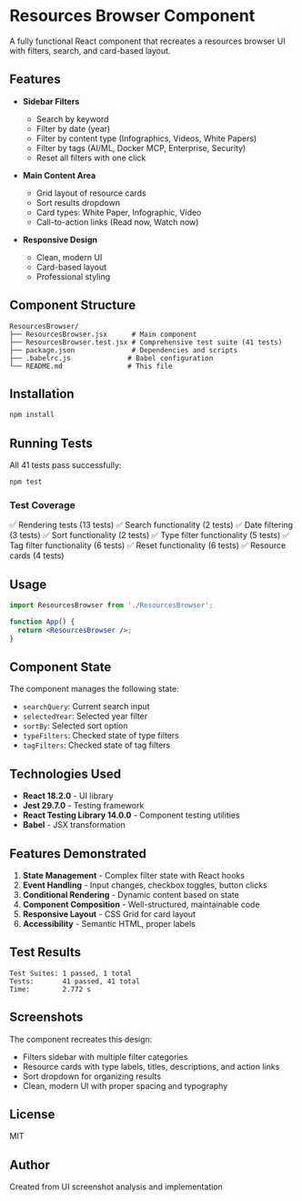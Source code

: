 # Resources Browser Component

A fully functional React component that recreates a resources browser UI with filters, search, and card-based layout.

## Features

- **Sidebar Filters**
  - Search by keyword
  - Filter by date (year)
  - Filter by content type (Infographics, Videos, White Papers)
  - Filter by tags (AI/ML, Docker MCP, Enterprise, Security)
  - Reset all filters with one click

- **Main Content Area**
  - Grid layout of resource cards
  - Sort results dropdown
  - Card types: White Paper, Infographic, Video
  - Call-to-action links (Read now, Watch now)

- **Responsive Design**
  - Clean, modern UI
  - Card-based layout
  - Professional styling

## Component Structure

```
ResourcesBrowser/
├── ResourcesBrowser.jsx      # Main component
├── ResourcesBrowser.test.jsx # Comprehensive test suite (41 tests)
├── package.json              # Dependencies and scripts
├── .babelrc.js              # Babel configuration
└── README.md                # This file
```

## Installation

```bash
npm install
```

## Running Tests

All 41 tests pass successfully:

```bash
npm test
```

### Test Coverage

✅ Rendering tests (13 tests)
✅ Search functionality (2 tests)
✅ Date filtering (3 tests)
✅ Sort functionality (2 tests)
✅ Type filter functionality (5 tests)
✅ Tag filter functionality (6 tests)
✅ Reset functionality (6 tests)
✅ Resource cards (4 tests)

## Usage

```jsx
import ResourcesBrowser from './ResourcesBrowser';

function App() {
  return <ResourcesBrowser />;
}
```

## Component State

The component manages the following state:
- `searchQuery`: Current search input
- `selectedYear`: Selected year filter
- `sortBy`: Selected sort option
- `typeFilters`: Checked state of type filters
- `tagFilters`: Checked state of tag filters

## Technologies Used

- **React 18.2.0** - UI library
- **Jest 29.7.0** - Testing framework
- **React Testing Library 14.0.0** - Component testing utilities
- **Babel** - JSX transformation

## Features Demonstrated

1. **State Management** - Complex filter state with React hooks
2. **Event Handling** - Input changes, checkbox toggles, button clicks
3. **Conditional Rendering** - Dynamic content based on state
4. **Component Composition** - Well-structured, maintainable code
5. **Responsive Layout** - CSS Grid for card layout
6. **Accessibility** - Semantic HTML, proper labels

## Test Results

```
Test Suites: 1 passed, 1 total
Tests:       41 passed, 41 total
Time:        2.772 s
```

## Screenshots

The component recreates this design:

- Filters sidebar with multiple filter categories
- Resource cards with type labels, titles, descriptions, and action links
- Sort dropdown for organizing results
- Clean, modern UI with proper spacing and typography

## License

MIT

## Author

Created from UI screenshot analysis and implementation